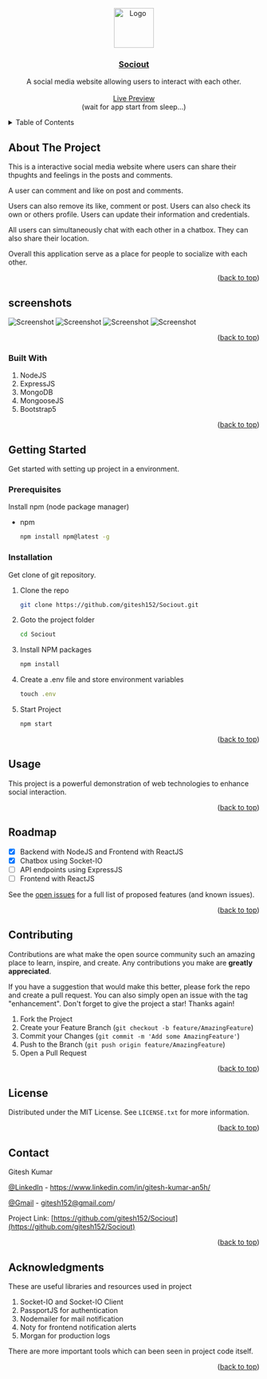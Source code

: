 <a name="readme-top"></a>

<div align="center" >
  <a href="https://github.com/gitesh152/Sociout">
    <img src="https://res.cloudinary.com/dm34wmjlm/image/upload/v1691254039/Sociout%20NodeJS%20Img/img/sociout_kxy5al.png" alt="Logo" width="80" height="80">
    <h3 align="center">Sociout</h3>
  </a>

  <p align="center">
    A social media website allowing users to interact with each other.
    <br />
    <br />
    <a target="_blank" href="https://sociout.onrender.com/" >Live Preview</a>
    <br >
    (wait for app start from sleep...)
  </p>
</div>

<!-- TABLE OF CONTENTS -->

<details>
  <summary>Table of Contents</summary>
  <ol>
    <li>
      <a href="#about-the-project">About The Project</a>
      <a href="#screenshots">Screenshots</a>
      <ul>
        <li><a href="#built-with">Built With</a></li>
      </ul>
    </li>
    <li>
      <a href="#getting-started">Getting Started</a>
      <ul>
        <li><a href="#prerequisites">Prerequisites</a></li>
        <li><a href="#installation">Installation</a></li>
      </ul>
    </li>
    <li><a href="#usage">Usage</a></li>
    <li><a href="#roadmap">Roadmap</a></li>
    <li><a href="#contributing">Contributing</a></li>
    <li><a href="#license">License</a></li>
    <li><a href="#contact">Contact</a></li>
    <li><a href="#acknowledgments">Acknowledgments</a></li>
  </ol>
</details>

<!-- ABOUT THE PROJECT -->

## About The Project

This is a interactive social media website where users can share their thpughts and feelings
in the posts and comments.

A user can comment and like on post and comments.

Users can also remove its like, comment or post.
Users can also check its own or others profile.
Users can update their information and credentials.

All users can simultaneously chat with each other in a chatbox.
They can also share their location.

Overall this application serve as a place for people to socialize with each other.

<p align="right">(<a href="#readme-top">back to top</a>)</p>

## screenshots

![Screenshot](https://res.cloudinary.com/dm34wmjlm/image/upload/v1691256226/Sociout%20NodeJS%20Img/SS/HomeInfo_esva4x.png)
![Screenshot](https://res.cloudinary.com/dm34wmjlm/image/upload/v1691256222/Sociout%20NodeJS%20Img/SS/Home_llq4ut.png)
![Screenshot](https://res.cloudinary.com/dm34wmjlm/image/upload/v1691256247/Sociout%20NodeJS%20Img/SS/Profile_dgiyaj.png)
![Screenshot](https://res.cloudinary.com/dm34wmjlm/image/upload/v1691256240/Sociout%20NodeJS%20Img/SS/Contact_adaoh6.png)

<p align="right">(<a href="#readme-top">back to top</a>)</p>

### Built With

<ol>
<li>NodeJS</li>
<li>ExpressJS</li>
<li>MongoDB</li>
<li>MongooseJS</li>
<li>Bootstrap5</li>
</ol>

<p align="right">(<a href="#readme-top">back to top</a>)</p>

<!-- GETTING STARTED -->

## Getting Started

Get started with setting up project in a environment.

### Prerequisites

Install npm (node package manager)

- npm
  ```sh
  npm install npm@latest -g
  ```

### Installation

Get clone of git repository.

1. Clone the repo
   ```sh
   git clone https://github.com/gitesh152/Sociout.git
   ```
2. Goto the project folder
   ```sh
   cd Sociout
   ```
3. Install NPM packages
   ```sh
   npm install
   ```
4. Create a .env file and store environment variables
   ```js
   touch .env
   ```
5. Start Project
   ```js
   npm start
   ```

<p align="right">(<a href="#readme-top">back to top</a>)</p>

<!-- USAGE EXAMPLES -->

## Usage

This project is a powerful demonstration of web technologies to enhance social interaction.

<p align="right">(<a href="#readme-top">back to top</a>)</p>

<!-- ROADMAP -->

## Roadmap

- [x] Backend with NodeJS and Frontend with ReactJS
- [x] Chatbox using Socket-IO
- [ ] API endpoints using ExpressJS
- [ ] Frontend with ReactJS

See the [open issues](https://github.com/gitesh152/Sociout/issues) for a full list of proposed features (and known issues).

<p align="right">(<a href="#readme-top">back to top</a>)</p>

<!-- CONTRIBUTING -->

## Contributing

Contributions are what make the open source community such an amazing place to learn, inspire, and create. Any contributions you make are **greatly appreciated**.

If you have a suggestion that would make this better, please fork the repo and create a pull request. You can also simply open an issue with the tag "enhancement".
Don't forget to give the project a star! Thanks again!

1. Fork the Project
2. Create your Feature Branch (`git checkout -b feature/AmazingFeature`)
3. Commit your Changes (`git commit -m 'Add some AmazingFeature'`)
4. Push to the Branch (`git push origin feature/AmazingFeature`)
5. Open a Pull Request

<p align="right">(<a href="#readme-top">back to top</a>)</p>

<!-- LICENSE -->

## License

Distributed under the MIT License. See `LICENSE.txt` for more information.

<p align="right">(<a href="#readme-top">back to top</a>)</p>

<!-- CONTACT -->

## Contact

Gitesh Kumar

[@LinkedIn](https://www.linkedin.com/in/gitesh-kumar-an5h/) - https://www.linkedin.com/in/gitesh-kumar-an5h/

[@Gmail](https://mail.google.com/mail/u/0/?fs=1&to=gitesh152@gmail.com&su=SUBJECT&body=BODY&tf=cm) - gitesh152@gmail.com/

Project Link: [https://github.com/gitesh152/Sociout](https://github.com/gitesh152/Sociout)

<p align="right">(<a href="#readme-top">back to top</a>)</p>

<!-- ACKNOWLEDGMENTS -->

## Acknowledgments

These are useful libraries and resources used in project

<ol>
<li>Socket-IO and Socket-IO Client</li>
<li>PassportJS for authentication</li>
<li>Nodemailer for mail notification</li>
<li>Noty for frontend notification alerts</li>
<li>Morgan for production logs</li>
</ol>

There are more important tools which can been seen in project code itself.

<p align="right">(<a href="#readme-top">back to top</a>)</p>
